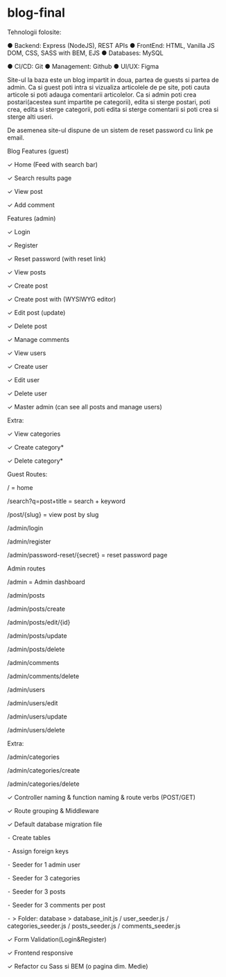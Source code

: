# blog-final

Tehnologii folosite: 

● Backend: Express (NodeJS), REST APIs
● FrontEnd: HTML, Vanilla JS DOM, CSS, SASS with BEM, EJS
● Databases: MySQL

● CI/CD: Git
● Management: Github
● UI/UX: Figma

Site-ul la baza este un blog impartit in doua, partea de guests si partea de admin. Ca si guest poti intra si vizualiza articolele de pe site, poti cauta articole si poti adauga comentarii articolelor. Ca si admin poti crea postari(acestea sunt impartite pe categorii), edita si sterge postari, poti crea, edita si sterge categorii, poti edita si sterge comentarii si poti crea si sterge alti useri.

De asemenea site-ul dispune de un sistem de reset password cu link pe email.



Blog Features (guest)

 ✓ Home (Feed with search bar)
 
 ✓ Search results page
 
 ✓ View post
 
 ✓ Add comment
 




Features (admin)

 ✓ Login
 
 ✓ Register
 
 ✓ Reset password (with reset link)
 
 ✓ View posts
 
 ✓ Create post
 
 ✓ Create post with (WYSIWYG editor)
 
 ✓ Edit post (update)
 
 ✓ Delete post
 
 ✓ Manage comments
 
 ✓ View users
 
 ✓ Create user
 
 ✓ Edit user
 
 ✓ Delete user
 
 ✓ Master admin (can see all posts and manage users)
 
 
 
Extra:

 ✓ View categories
 
 ✓ Create category*
 
 ✓ Delete category*
 



Guest Routes:

/ = home

/search?q=post+title = search + keyword

/post/{slug} = view post by slug

/admin/login

/admin/register

/admin/password-reset/{secret} = reset password page





Admin routes

/admin = Admin dashboard

/admin/posts


/admin/posts/create

/admin/posts/edit/{id}

/admin/posts/update

/admin/posts/delete

/admin/comments

/admin/comments/delete

/admin/users

/admin/users/edit

/admin/users/update

/admin/users/delete





Extra:

/admin/categories

/admin/categories/create

/admin/categories/delete



✓ Controller naming & function naming & route verbs (POST/GET)



✓ Route grouping & Middleware





✓ Default database migration file

⁃ Create tables

⁃ Assign foreign keys

⁃ Seeder for 1 admin user

⁃ Seeder for 3 categories

⁃ Seeder for 3 posts

⁃ Seeder for 3 comments per post

⁃ > Folder: database > database_init.js / user_seeder.js / categories_seeder.js / posts_seeder.js / comments_seeder.js


✓ Form Validation(Login&Register)

✓ Frontend responsive

✓ Refactor cu Sass si BEM (o pagina dim. Medie)
